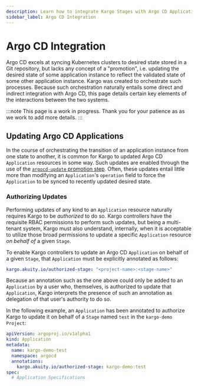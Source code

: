 ```yaml
---
description: Learn how to integrate Kargo Stages with Argo CD Applications.
sidebar_label: Argo CD Integration
---
```


# Argo CD Integration

Argo CD excels at syncing Kubernetes clusters to desired state stored in
a Git repository, but lacks any concept of a "promotion", i.e. updating
the desired state of some application instance to reflect the validated
state of some other application instance. Kargo was created to orchestrate
such processes. Because such orchestration naturally entails some direct
and indirect integration with Argo CD, this page details certain key
elements of the interactions between the two systems.

:::note
This page is a work in progress. Thank you for your patience as as we work to add more details.
:::

## Updating Argo CD Applications

In the course of orchestrating the transition of an application instance
from one state to another, it is common for Kargo to updated Argo CD
`Application` resources in some way. Such updates are enabled through the
use of the
[`argocd-update` promotion step](../35-references/10-promotion-steps/50-argocd-update.md).
Often, these updates entail little more than modifying an `Application`'s 
`operation` field to force the `Application` to be synced to recently
updated desired state.

### Authorizing Updates

Performing updates of any kind to an `Application` resource naturally
requires Kargo to be _authorized_ to do so. Kargo controllers have the
requisite RBAC permissions to perform such updates, but being a
multi-tenant system, Kargo must also understand, internally, when it
is acceptable to utilize those broad permissions to update a specific 
`Application` resource _on behalf of_ a given `Stage`.

To enable Kargo controllers to update an Argo CD `Application` on behalf of
a given `Stage`, that `Application` must be explicitly annotated as follows:

```yaml
kargo.akuity.io/authorized-stage: "<project-name>:<stage-name>"
```

Because an annotation such as the one above could only be added to
an `Application` by a user who, themselves, is authorized to update
that `Application`, Kargo interprets the presence of such an annotation
as delegation of that user's authority to do so.

In the following example, an `Application` has been annotated to
authorize Kargo to update it on behalf of a `Stage` named `test`
in the `kargo-demo` `Project`:

```yaml
apiVersion: argoproj.io/v1alpha1
kind: Application
metadata:
  name: kargo-demo-test
  namespace: argocd
  annotations:
    kargo.akuity.io/authorized-stage: kargo-demo:test
spec:
  # Application Specifications
```
